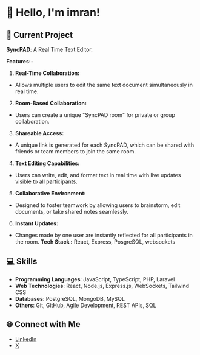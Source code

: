 # 👋 Hello, I'm imran!

## 🚀 Current Project
**SyncPAD**: A Real Time Text Editor.

**Features:-**
1. **Real-Time Collaboration:**

- Allows multiple users to edit the same text document simultaneously in real time.

2. **Room-Based Collaboration:**

- Users can create a unique "SyncPAD room" for private or group collaboration.

3. **Shareable Access:**

- A unique link is generated for each SyncPAD, which can be shared with friends or team members to join the same room.

4. **Text Editing Capabilities:**

- Users can write, edit, and format text in real time with live updates visible to all participants.

5. **Collaborative Environment:**

- Designed to foster teamwork by allowing users to brainstorm, edit documents, or take shared notes seamlessly.

6. **Instant Updates:**

- Changes made by one user are instantly reflected for all participants in the room.
  **Tech Stack :** React, Express, PosgreSQL, websockets

## 💻 Skills
- **Programming Languages**: JavaScript, TypeScript, PHP, Laravel
- **Web Technologies**: React, Node.js, Express.js, WebSockets, Tailwind CSS
- **Databases**: PostgreSQL, MongoDB, MySQL
- **Others**: Git, GitHub, Agile Development, REST APIs, SQL

## 🌐 Connect with Me
- [LinkedIn](https://www.linkedin.com/in/imran-nazir-ansari-414a141b2/)
- [X](https://x.com/im__imu)
